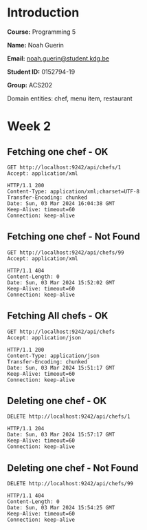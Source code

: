 <h1>Introduction</h1>

<b>Course:</b> Programming 5

<b>Name:</b> Noah Guerin

<b>Email:</b> noah.guerin@student.kdg.be

<b>Student ID:</b> 0152794-19

<b>Group:</b> ACS202

Domain entities: chef, menu item, restaurant

<h1>Week 2</h1>

<h2>Fetching one chef - OK</h2>

```
GET http://localhost:9242/api/chefs/1
Accept: application/xml
```
```
HTTP/1.1 200 
Content-Type: application/xml;charset=UTF-8
Transfer-Encoding: chunked
Date: Sun, 03 Mar 2024 16:04:38 GMT
Keep-Alive: timeout=60
Connection: keep-alive
```

<h2>Fetching one chef - Not Found</h2>

```
GET http://localhost:9242/api/chefs/99
Accept: application/xml
```

```
HTTP/1.1 404
Content-Length: 0
Date: Sun, 03 Mar 2024 15:52:02 GMT
Keep-Alive: timeout=60
Connection: keep-alive
```

<h2>Fetching All chefs - OK</h2>

```
GET http://localhost:9242/api/chefs
Accept: application/json
```

```
HTTP/1.1 200
Content-Type: application/json
Transfer-Encoding: chunked
Date: Sun, 03 Mar 2024 15:51:17 GMT
Keep-Alive: timeout=60
Connection: keep-alive
```

<h2>Deleting one chef - OK</h2>

```
DELETE http://localhost:9242/api/chefs/1
```
```
HTTP/1.1 204
Date: Sun, 03 Mar 2024 15:57:17 GMT
Keep-Alive: timeout=60
Connection: keep-alive
```

<h2>Deleting one chef - Not Found</h2>

```
DELETE http://localhost:9242/api/chefs/99
```

```
HTTP/1.1 404
Content-Length: 0
Date: Sun, 03 Mar 2024 15:54:25 GMT
Keep-Alive: timeout=60
Connection: keep-alive
```
